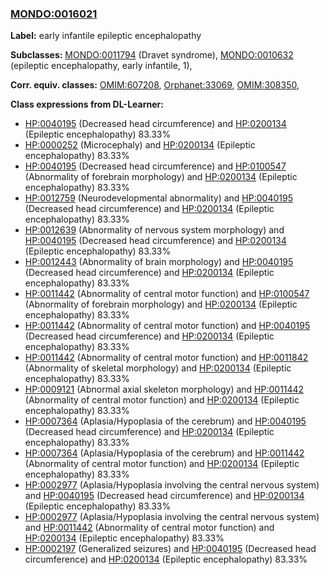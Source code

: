 
### [MONDO:0016021](http://purl.obolibrary.org/obo/MONDO_0016021)
**Label:** early infantile epileptic encephalopathy

**Subclasses:** [MONDO:0011794](http://purl.obolibrary.org/obo/MONDO_0011794) (Dravet syndrome), [MONDO:0010632](http://purl.obolibrary.org/obo/MONDO_0010632) (epileptic encephalopathy, early infantile, 1), 

**Corr. equiv. classes:** [OMIM:607208](http://purl.obolibrary.org/obo/OMIM_607208), [Orphanet:33069](http://www.orpha.net/ORDO/Orphanet_33069), [OMIM:308350](http://purl.obolibrary.org/obo/OMIM_308350), 

**Class expressions from DL-Learner:**

- [HP:0040195](http://purl.obolibrary.org/obo/HP_0040195) (Decreased head circumference) and [HP:0200134](http://purl.obolibrary.org/obo/HP_0200134) (Epileptic encephalopathy) 83.33%
- [HP:0000252](http://purl.obolibrary.org/obo/HP_0000252) (Microcephaly) and [HP:0200134](http://purl.obolibrary.org/obo/HP_0200134) (Epileptic encephalopathy) 83.33%
- [HP:0040195](http://purl.obolibrary.org/obo/HP_0040195) (Decreased head circumference) and [HP:0100547](http://purl.obolibrary.org/obo/HP_0100547) (Abnormality of forebrain morphology) and [HP:0200134](http://purl.obolibrary.org/obo/HP_0200134) (Epileptic encephalopathy) 83.33%
- [HP:0012759](http://purl.obolibrary.org/obo/HP_0012759) (Neurodevelopmental abnormality) and [HP:0040195](http://purl.obolibrary.org/obo/HP_0040195) (Decreased head circumference) and [HP:0200134](http://purl.obolibrary.org/obo/HP_0200134) (Epileptic encephalopathy) 83.33%
- [HP:0012639](http://purl.obolibrary.org/obo/HP_0012639) (Abnormality of nervous system morphology) and [HP:0040195](http://purl.obolibrary.org/obo/HP_0040195) (Decreased head circumference) and [HP:0200134](http://purl.obolibrary.org/obo/HP_0200134) (Epileptic encephalopathy) 83.33%
- [HP:0012443](http://purl.obolibrary.org/obo/HP_0012443) (Abnormality of brain morphology) and [HP:0040195](http://purl.obolibrary.org/obo/HP_0040195) (Decreased head circumference) and [HP:0200134](http://purl.obolibrary.org/obo/HP_0200134) (Epileptic encephalopathy) 83.33%
- [HP:0011442](http://purl.obolibrary.org/obo/HP_0011442) (Abnormality of central motor function) and [HP:0100547](http://purl.obolibrary.org/obo/HP_0100547) (Abnormality of forebrain morphology) and [HP:0200134](http://purl.obolibrary.org/obo/HP_0200134) (Epileptic encephalopathy) 83.33%
- [HP:0011442](http://purl.obolibrary.org/obo/HP_0011442) (Abnormality of central motor function) and [HP:0040195](http://purl.obolibrary.org/obo/HP_0040195) (Decreased head circumference) and [HP:0200134](http://purl.obolibrary.org/obo/HP_0200134) (Epileptic encephalopathy) 83.33%
- [HP:0011442](http://purl.obolibrary.org/obo/HP_0011442) (Abnormality of central motor function) and [HP:0011842](http://purl.obolibrary.org/obo/HP_0011842) (Abnormality of skeletal morphology) and [HP:0200134](http://purl.obolibrary.org/obo/HP_0200134) (Epileptic encephalopathy) 83.33%
- [HP:0009121](http://purl.obolibrary.org/obo/HP_0009121) (Abnormal axial skeleton morphology) and [HP:0011442](http://purl.obolibrary.org/obo/HP_0011442) (Abnormality of central motor function) and [HP:0200134](http://purl.obolibrary.org/obo/HP_0200134) (Epileptic encephalopathy) 83.33%
- [HP:0007364](http://purl.obolibrary.org/obo/HP_0007364) (Aplasia/Hypoplasia of the cerebrum) and [HP:0040195](http://purl.obolibrary.org/obo/HP_0040195) (Decreased head circumference) and [HP:0200134](http://purl.obolibrary.org/obo/HP_0200134) (Epileptic encephalopathy) 83.33%
- [HP:0007364](http://purl.obolibrary.org/obo/HP_0007364) (Aplasia/Hypoplasia of the cerebrum) and [HP:0011442](http://purl.obolibrary.org/obo/HP_0011442) (Abnormality of central motor function) and [HP:0200134](http://purl.obolibrary.org/obo/HP_0200134) (Epileptic encephalopathy) 83.33%
- [HP:0002977](http://purl.obolibrary.org/obo/HP_0002977) (Aplasia/Hypoplasia involving the central nervous system) and [HP:0040195](http://purl.obolibrary.org/obo/HP_0040195) (Decreased head circumference) and [HP:0200134](http://purl.obolibrary.org/obo/HP_0200134) (Epileptic encephalopathy) 83.33%
- [HP:0002977](http://purl.obolibrary.org/obo/HP_0002977) (Aplasia/Hypoplasia involving the central nervous system) and [HP:0011442](http://purl.obolibrary.org/obo/HP_0011442) (Abnormality of central motor function) and [HP:0200134](http://purl.obolibrary.org/obo/HP_0200134) (Epileptic encephalopathy) 83.33%
- [HP:0002197](http://purl.obolibrary.org/obo/HP_0002197) (Generalized seizures) and [HP:0040195](http://purl.obolibrary.org/obo/HP_0040195) (Decreased head circumference) and [HP:0200134](http://purl.obolibrary.org/obo/HP_0200134) (Epileptic encephalopathy) 83.33%


